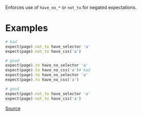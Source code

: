 
Enforces use of `have_no_*` or `not_to` for negated expectations.

# Examples

```ruby
# bad
expect(page).not_to have_selector 'a'
expect(page).not_to have_css('a')

# good
expect(page).to have_no_selector 'a'
expect(page).to have_no_css('a')# bad
expect(page).to have_no_selector 'a'
expect(page).to have_no_css('a')

# good
expect(page).not_to have_selector 'a'
expect(page).not_to have_css('a')
```

[Source](http://www.rubydoc.info/gems/rubocop/RuboCop/Cop/Capybara/NegationMatcher)